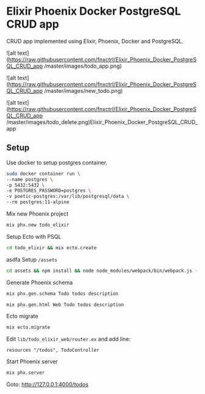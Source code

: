 # Elixir Phoenix Docker PostgreSQL CRUD app
CRUD app implemented using Elixir, Phoenix, Docker and PostgreSQL.

![alt text](https://raw.githubusercontent.com/fnxctrl/Elixir_Phoenix_Docker_PostgreSQL_CRUD_app
/master/images/todo_app.png)

![alt text](https://raw.githubusercontent.com/fnxctrl/Elixir_Phoenix_Docker_PostgreSQL_CRUD_app
/master/images/new_todo.png)

![alt text](https://raw.githubusercontent.com/fnxctrl/Elixir_Phoenix_Docker_PostgreSQL_CRUD_app
/master/images/todo_delete.png)Elixir_Phoenix_Docker_PostgreSQL_CRUD_app


## Setup
Use docker to setup postgres container.
```bash
sudo docker container run \
--name postgres \
-p 5432:5432 \
-e POSTGRES_PASSWORD=postgres \
-v poetic-postgres:/var/lib/postgresql/data \
--rm postgres:11-alpine
```

Mix new Phoenix project
```bash
mix phx.new todo_elixir
```

Setup Ecto with PSQL
```bash
cd todo_elixir && mix ecto.create
```
asdfa
Setup `/assets`
```bash
cd assets && npm install && node node_modules/webpack/bin/webpack.js --mode development
```

Generate Phoenix schema
```bash
mix phx.gen.schema Todo todos description
```

```bash
mix phx.gen.html Web Todo todos description
```

Ecto migrate
```bash
mix ecto.migrate
```

Edit `lib/todo_elixir_web/router.ex` and add line:
```
resources "/todos", TodoController
```

Start Phoenix server
```bash
mix phx.server
```

Goto: http://127.0.0.1:4000/todos
